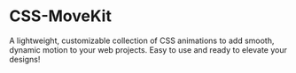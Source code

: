 # CSS-MoveKit
A lightweight, customizable collection of CSS animations to add smooth, dynamic motion to your web projects. Easy to use and ready to elevate your designs!
